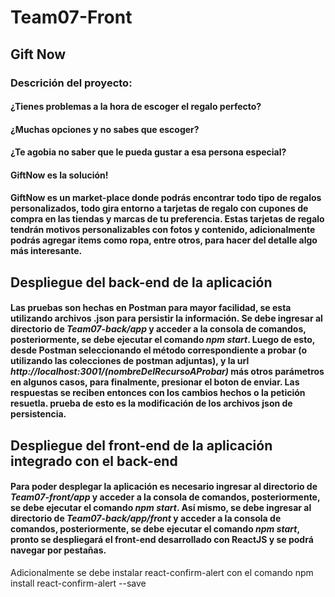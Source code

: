 # Team07-Front
## Gift Now
### Descrición del proyecto:
#### ¿Tienes problemas a la hora de escoger el regalo perfecto?
#### ¿Muchas opciones y no sabes que escoger?
#### ¿Te agobia no saber que le pueda gustar a esa persona especial?
#### GiftNow es la solución!
#### GiftNow es un market-place donde podrás encontrar todo tipo de regalos personalizados, todo gira entorno a tarjetas de regalo con cupones de compra en las tiendas y marcas de tu preferencia. Estas tarjetas de regalo tendrán motivos personalizables con fotos y contenido, adicionalmente podrás agregar items como ropa, entre otros, para hacer del detalle algo más interesante.

## Despliegue del back-end de la aplicación
#### Las pruebas son hechas en Postman para mayor facilidad, se esta utilizando archivos .json para persistir la información. Se debe ingresar al directorio de *Team07-back/app* y acceder a la consola de comandos, posteriormente, se debe ejecutar el comando *npm start*. Luego de esto, desde Postman seleccionando el método correspondiente a probar (o utilizando las colecciones de postman adjuntas), y la url *http://localhost:3001/(nombreDelRecursoAProbar)* más otros parámetros en algunos casos, para finalmente, presionar el boton de enviar. Las respuestas se reciben entonces con los cambios hechos o la petición resuetla. prueba de esto es la modificación de los archivos json de persistencia.

## Despliegue del front-end de la aplicación integrado con el back-end
#### Para poder desplegar la aplicación es necesario ingresar al directorio de *Team07-front/app* y acceder a la consola de comandos, posteriormente, se debe ejecutar el comando *npm start*. Así mismo, se debe ingresar al directorio de *Team07-back/app/front* y acceder a la consola de comandos, posteriormente, se debe ejecutar el comando *npm start*, pronto se despliegará el front-end desarrollado con ReactJS y se podrá navegar por pestañas.

Adicionalmente se debe instalar react-confirm-alert con el comando npm install react-confirm-alert --save
